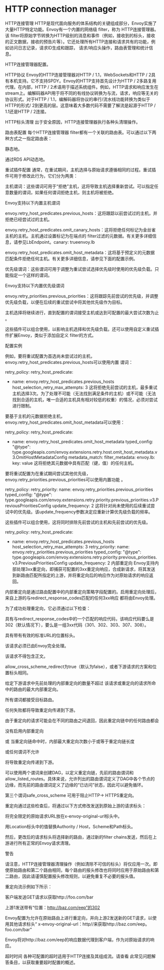 # HTTP connection manager

HTTP连接管理
HTTP是现代面向服务的体系结构的关键组成部分，Envoy实施了大量HTTP特定功能。Envoy有一个内置的网络级 filter，称为 HTTP连接管理器。该 filter将原始字节转换为HTTP级别的消息和事件（例如，接收到的标头，接收的正文数据，接收的预告片等）。它还处理所有HTTP连接和请求共有的功能，例如访问日志记录，请求ID生成和跟踪， 请求/响应头操作，路由表管理和统计信息。

HTTP连接管理器配置。

HTTP协议
Envoy的HTTP连接管理器对HTTP / 1.1，WebSockets和HTTP / 2具有本机支持。它不支持SPDY。Envoy的HTTP支持首先设计为HTTP / 2多路复用代理。在内部，HTTP / 2术语用于描述系统组件。例如，HTTP请求和响应发生在stream上。编解码器API用于将不同的有线协议转换为与流，请求，响应等无关的协议形式。对于HTTP / 1.1，编解码器将协议的串行/流水线功能转换为类似于HTTP的形式/ 2到更高的层。这意味着大多数代码不需要了解流是起源于HTTP / 1.1还是HTTP / 2连接。

HTTP标头清理
出于安全原因，HTTP连接管理器执行各种头清理操作。

路由表配置
每个HTTP连接管理器 filter都有一个关联的路由表。可以通过以下两种方式之一指定路由表：

静态地。

通过RDS API动态地。

重试插件配置
通常，在重试期间，主机选择与原始请求遵循相同的过程。重试插件可用于修改此行为，它们分为两类：

主机谓词：这些谓词可用于“拒绝”主机，这将导致主机选择重新尝试。可以指定任意数量的谓词，如果任何谓词拒绝主机，则主机将被拒绝。

Envoy支持以下内置主机谓词

envoy.retry_host_predicates.previous_hosts：这将跟踪以前尝试过的主机，并拒绝已经尝试过的主机。

envoy.retry_host_predicates.omit_canary_hosts：这将拒绝任何标记为金丝雀主机的主机。主机通过设置标记为在端点的 filter过滤的元数据。有关更多详细信息，请参见LbEndpoint。canary: trueenvoy.lb

envoy.retry_host_predicates.omit_host_metadata：这将基于预定义的元数据匹配条件拒绝任何主机。有关更多详细信息，请参见下面的配置示例。

优先级谓词：这些谓词可用于调整为重试尝试选择优先级时使用的优​​先级负载。只能指定一个这样的谓词。

Envoy支持以下内置优先级谓词

envoy.retry_priorities.previous_priorities：这将跟踪先前尝试的优先级，并调整优先级负载，以便在后续的重试尝试中将其他优先级作为目标。

主机选择将继续进行，直到配置的谓词接受主机或达到可配置的最大尝试次数为止 。

这些插件可以组合使用，以影响主机选择和优先级负载。还可以使用自定义重试插件扩展Envoy，类似于添加自定义 filter的方式。

配置实例

例如，要将重试配置为首选尚未尝试过的主机，envoy.retry_host_predicates.previous_hosts可以使用内置 谓词：

retry_policy:
  retry_host_predicate:
  - name: envoy.retry_host_predicates.previous_hosts
  host_selection_retry_max_attempts: 3
这将拒绝先前尝试的主机，最多重试主机选择3次。为了处理不可能（无法找到满足条件的主机）或不可能（无法找到合适的主机，唯一合适的主机具有相对较低的权重）的情况，必须对尝试进行限制。

要基于主机的元数据拒绝主机，envoy.retry_host_predicates.omit_host_metadata可以使用：

retry_policy:
  retry_host_predicate:
  - name: envoy.retry_host_predicates.omit_host_metadata
    typed_config:
      "@type": type.googleapis.com/envoy.extensions.retry.host.omit_host_metadata.v3.OmitHostMetadataConfig
      metadata_match:
        filter_metadata:
          envoy.lb:
            key: value
这将拒绝其元数据中具有匹配（键，值）的任何主机。

要将重试配置为在重试期间尝试其他优先级，envoy.retry_priorities.previous_priorities可以使用内置功能 。

retry_policy:
  retry_priority:
    name: envoy.retry_priorities.previous_priorities
    typed_config:
      "@type": type.googleapis.com/envoy.extensions.retry.priority.previous_priorities.v3.PreviousPrioritiesConfig
      update_frequency: 2
这将针对尚未使用的后续重试尝试中的优先级。该update_frequency参数决定应重新计算优先级负载的频率。

这些插件可以组合使用，这将同时排除先前尝试的主机和先前尝试的优先级。

retry_policy:
  retry_host_predicate:
  - name: envoy.retry_host_predicates.previous_hosts
  host_selection_retry_max_attempts: 3
  retry_priority:
    name: envoy.retry_priorities.previous_priorities
    typed_config:
      "@type": type.googleapis.com/envoy.extensions.retry.priority.previous_priorities.v3.PreviousPrioritiesConfig
      update_frequency: 2
内部重定向
Envoy支持内部处理3xx重定向，即捕获可配置的3xx重定向响应，合成新请求，将其发送到新路由匹配所指定的上游，并将重定向后的响应作为对原始请求的响应返回。

内部重定向是通过路由配置中的内部重定向策略字段配置的。启用重定向处理后，来自上游的与redirect_response_codes匹配的任何3xx响应 都将由Envoy处理。

为了成功处理重定向，它必须通过以下检查：

具有与redirect_response_codes中的一个匹配的响应代码，该响应代码要么是302（默认情况下），要么是一组3xx代码（301、302、303、307、308）。

具有带有有效的标准URL的位置标头。

该请求必须已由Envoy完全处理。

该请求不得包含正文。

allow_cross_scheme_redirect为true（默认为false），或者下游请求的方案和位置标头相同。

给定下游请求中先前处理的内部重定向的数量不超过 该请求或重定向的请求所命中的路由的最大内部重定向。

所有谓词都接受目标路由。

任何失败都将导致重定向传递到下游。

由于重定向的请求可能会在不同的路由之间退回，因此重定向链中的任何路由都会

没有启用内部重定向

或 当重定向链命中时，内部最大重定向次数小于或等于重定向链长度

或任何谓词不允许

将导致重定向传递到下游。

可以使用两个谓词来创建DAG，以定义重定向链，先前的路由谓词和allow_listed_routes。具体来说，允许列出的路由谓词定义了DAG中各个节点的边缘，而先前的路由谓词定义了边缘的“已访问”状态，因此可以避免循环。

第三个谓词safe_cross_scheme 可用于阻止HTTP-> HTTPS重定向。

重定向通过这些检查后，将通过以下方式修改发送到原始上游的请求标头：

将完全限定的原始请求URL放在x-envoy-original-url标头中。

用Location标头中的值替换Authority / Host，Scheme和Path标头。

然后，更改后的请求标头将选择新的路由，通过新的filter chains发送，然后在上游进行所有正常的Envoy请求清理。

警告

请注意，HTTP连接管理器清理操作（例如清除不可信的标头）将仅应用一次。即使原始路由和第二个路由相同，每个路由的报头修改也将同时应用于原始路由和第二路由，因此请谨慎配置报头修改规则，以避免重复不必要的报头值。

重定向流示例如下所示：

客户端发送GET请求以获取http://foo.com/bar

上游1发送带有“位置：http://baz.com/eep”的302

Envoy配置为允许在原始路由上进行重定向，并向上游2发送新的GET请求，以使用其他请求标头“ x-envoy-original-url：http//来获取http://baz.com/eep。 foo.com/bar”

Envoy将对http://baz.com/eep的响应数据代理到客户端，作为对原始请求的响应。

超时时间
各种可配置的超时适用于HTTP连接及其组成流。请查看 此常见问题解答条目，以获取重要超时配置的概述。